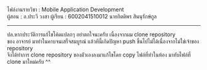 ไฟล์งานรายวิชา : Mobile Application Development<br>
ผู้สอน : อ.ประวี วงสา
ผู้เรียน : 6002041510012 นายกิตติพร สินนุรักษ์กูล

---------------------------------------
ปล.หากประวัติการแก้ไขโค้ดแปลกๆ อย่าตกใจนะครับ เนื่องจากผม clone repository <br>
ของ อาจารย์ มาทำในคาบจนเสร็จสมบูรณ์ แล้วทีนี้เกิดปัญหา push ขึ้นไปไม่ได้เนื่องจากไม่ใช่เจ้าของ repository <br>
จึงได้ทำการ clone repository ของตัวเองลงมาแก้ไขโดย copy ไฟล์ที่ทำในห้อง มาทับไฟล์ที่ clone มาใหม่ครับ ^^
       
